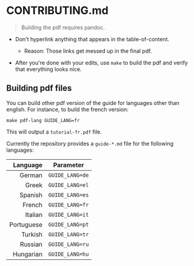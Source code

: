 # CONTRIBUTING.md

> Building the pdf requires pandoc.

- Don't hyperlink anything that appears in the table-of-content.
  * Reason: Those links get messed up in the final pdf.

- After you're done with your edits, use `make` to build the pdf and
  verify that everything looks nice.

## Building pdf files

You can build other pdf version of the guide for languages other than
english. For instance, to build the french version:

    make pdf-lang GUIDE_LANG=fr

This will output a `tutorial-fr.pdf` file.

Currently the repository provides a `guide-*.md` file for the following
languages:

 Language   | Parameter
 ---------: | -------------
 German     | `GUIDE_LANG=de`
 Greek      | `GUIDE_LANG=el`
 Spanish    | `GUIDE_LANG=es`
 French     | `GUIDE_LANG=fr`
 Italian    | `GUIDE_LANG=it`
 Portuguese | `GUIDE_LANG=pt`
 Turkish    | `GUIDE_LANG=tr`
 Russian    | `GUIDE_LANG=ru`
 Hungarian  | `GUIDE_LANG=hu`

